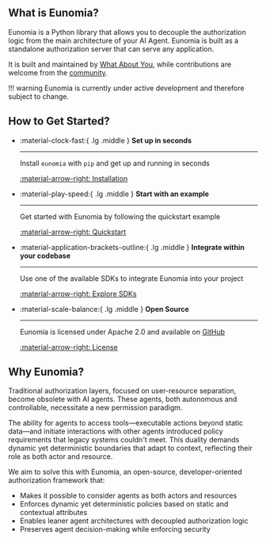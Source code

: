 ## What is Eunomia?

Eunomia is a Python library that allows you to decouple the authorization logic from the main architecture of your AI Agent. Eunomia is built as a standalone authorization server that can serve any application.

It is built and maintained by [What About You][whataboutyou-website], while contributions are welcome from the [community](../community/index.md).

!!! warning
    Eunomia is currently under active development and therefore subject to change.

## How to Get Started?

<div class="grid cards" markdown>

-   :material-clock-fast:{ .lg .middle } __Set up in seconds__

    ---

    Install `eunomia` with `pip` and get up and running in seconds

    [:material-arrow-right: Installation](installation.md#install-latest-release)


-   :material-play-speed:{ .lg .middle } __Start with an example__

    ---

    Get started with Eunomia by following the quickstart example

    [:material-arrow-right: Quickstart](quickstart.md)


-   :material-application-brackets-outline:{ .lg .middle } __Integrate within your codebase__

    ---

    Use one of the available SDKs to integrate Eunomia into your project

    [:material-arrow-right: Explore SDKs](../api/sdks/index.md)


-   :material-scale-balance:{ .lg .middle } __Open Source__

    ---

    Eunomia is licensed under Apache 2.0 and available on [GitHub][eunomia-github]

    [:material-arrow-right: License](../community/license.md)

</div>

## Why Eunomia?

Traditional authorization layers, focused on user-resource separation, become obsolete with AI agents. These agents, both autonomous and controllable, necessitate a new permission paradigm.

The ability for agents to access tools—executable actions beyond static data—and initiate interactions with other agents introduced policy requirements that legacy systems couldn't meet. This duality demands dynamic yet deterministic boundaries that adapt to context, reflecting their role as both actor and resource.

We aim to solve this with Eunomia, an open-source, developer-oriented authorization framework that:

- Makes it possible to consider agents as both actors and resources
- Enforces dynamic yet deterministic policies based on static and contextual attributes
- Enables leaner agent architectures with decoupled authorization logic
- Preserves agent decision-making while enforcing security


[eunomia-github]: https://github.com/whataboutyou-ai/eunomia
[whataboutyou-website]: https://whataboutyou.ai
[opa-website]: https://www.openpolicyagent.org/
